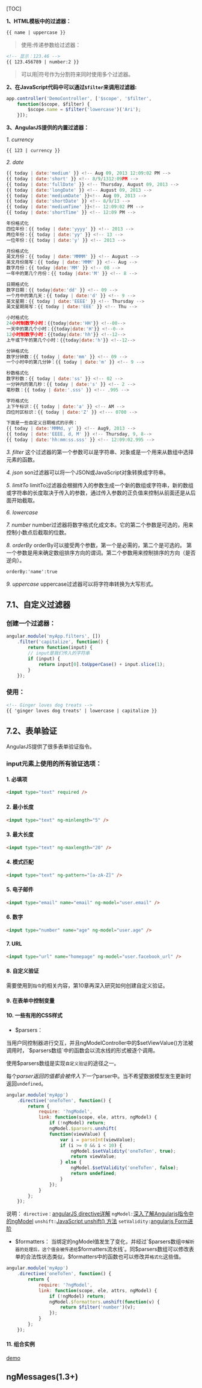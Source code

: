 [TOC]

**1、HTML模板中的过滤器：**
```html
{{ name | uppercase }}
```

> 使用:传递参数给过滤器：

```html
<!-- 显示：123.46 -->
{{ 123.456789 | number:2 }}
```

> 可以用|符号作为分割符来同时使用多个过滤器。

**2、在JavaScript代码中可以通过`$filter`来调用过滤器:**
```javascript
app.controller('DemoController', ['$scope', '$filter',
	function($scope, $filter) {
		$scope.name = $filter('lowercase')('Ari');
	}]);
```

**3、AngularJS提供的内置过滤器：**

*1. currency*
```html
{{ 123 | currency }}
```

*2. date*
```javascript
{{ today | date:'medium' }} <!-- Aug 09, 2013 12:09:02 PM -->
{{ today | date:'short' }} <!-- 8/9/1312:09PM -->
{{ today | date:'fullDate' }} <!-- Thursday, August 09, 2013 -->
{{ today | date:'longDate' }} <!-- August 09, 2013 -->
{{ today | date:'mediumDate' }}<!-- Aug 09, 2013 -->
{{ today | date:'shortDate' }} <!-- 8/9/13 -->
{{ today | date:'mediumTime' }}<!-- 12:09:02 PM -->
{{ today | date:'shortTime' }} <!-- 12:09 PM -->

年份格式化
四位年份：{{ today | date:'yyyy' }} <!-- 2013 -->
两位年份：{{ today | date:'yy' }} <!-- 13 -->
一位年份：{{ today | date:'y' }} <!-- 2013 -->

月份格式化
英文月份：{{ today | date:'MMMM' }} <!-- August -->
英文月份简写：{{ today | date:'MMM' }} <!-- Aug -->
数字月份：{{ today |date:'MM' }} <!-- 08 -->
一年中的第几个月份：{{ today |date:'M' }} <!-- 8 -->

日期格式化
数字日期：{{ today|date:'dd' }} <!-- 09 -->
一个月中的第几天：{{ today | date:'d' }} <!-- 9 -->
英文星期：{{ today | date:'EEEE' }} <!-- Thursday -->
英文星期简写：{{ today | date:'EEE' }} <!-- Thu -->

小时格式化
24小时制数字小时：{{today|date:'HH'}} <!--00-->
一天中的第几个小时：{{today|date:'H'}} <!--0-->
12小时制数字小时：{{today|date:'hh'}} <!--12-->
上午或下午的第几个小时：{{today|date:'h'}} <!--12-->

分钟格式化
数字分钟数：{{ today | date:'mm' }} <!-- 09 -->
一个小时中的第几分钟：{{ today | date:'m' }} <!-- 9 -->

秒数格式化
数字秒数：{{ today | date:'ss' }} <!-- 02 -->
一分钟内的第几秒：{{ today | date:'s' }} <!-- 2 -->
毫秒数：{{ today | date:'.sss' }} <!-- .995 -->

字符格式化
上下午标识：{{ today | date:'a' }} <!-- AM -->
四位时区标识：{{ today | date:'Z' }} <!--- 0700 -->

下面是一些自定义日期格式的示例：
{{ today | date:'MMMd, y' }} <!-- Aug9, 2013 -->
{{ today | date:'EEEE, d, M' }} <!-- Thursday, 9, 8-->
{{ today | date:'hh:mm:ss.sss' }} <!-- 12:09:02.995 -->
```

*3. filter*
这个过滤器的第一个参数可以是字符串、对象或是一个用来从数组中选择元素的函数。

*4. json*
son过滤器可以将一个JSON或JavaScript对象转换成字符串。

*5. limitTo*
limitTo过滤器会根据传入的参数生成一个新的数组或字符串，新的数组或字符串的长度取决于传入的参数，通过传入参数的正负值来控制从前面还是从后面开始截取。

*6. lowercase*

*7. number*
number过滤器将数字格式化成文本。它的第二个参数是可选的，用来控制小数点后截取的位数。

*8. orderBy*
orderBy可以接受两个参数，第一个是必需的，第二个是可选的。
第一个参数是用来确定数组排序方向的谓词。第二个参数用来控制排序的方向（是否逆向）。
```html
orderBy:'name':true
```

*9. uppercase*
uppercase过滤器可以将字符串转换为大写形式。

## 7.1、自定义过滤器

### 创建一个过滤器：
```javascript
angular.module('myApp.filters', [])
	.filter('capitalize', function() {
		return function(input) {
		// input是我们传入的字符串
		if (input) {
			return input[0].toUpperCase() + input.slice(1);
		}
	});
```

### 使用：
```xml
<!-- Ginger loves dog treats -->
{{ 'ginger loves dog treats' | lowercase | capitalize }}
```

## 7.2、表单验证
AngularJS提供了很多表单验证指令。

### input元素上使用的所有验证选项：

#### 1. 必填项
```html
<input type="text" required />
```

#### 2. 最小长度
```html
<input type="text" ng-minlength="5" />
```

#### 3. 最大长度
```html
<input type="text" ng-maxlength="20" />
```

#### 4. 模式匹配
```html
<input type="text" ng-pattern="[a-zA-Z]" />
```

#### 5. 电子邮件
```html
<input type="email" name="email" ng-model="user.email" />
```

#### 6. 数字
```html
<input type="number" name="age" ng-model="user.age" />
```

#### 7. URL
```html
<input type="url" name="homepage" ng-model="user.facebook_url" />
```

#### 8. 自定义验证
需要使用到`指令`的相关内容，第10章再深入研究如何创建自定义验证。

#### 9. 在表单中控制变量

#### 10. 一些有用的CSS样式
* $parsers：

当用户同控制器进行交互，并且ngModelController中的$setViewValue()方法被调用时，`$parsers数组`中的函数会以流水线的形式被逐个调用。

使用$parsers数组是实现`自定义验证`的途径之一。

每个$parser返回的值都会被传入下一个$parser中。当不希望数据模型发生更新时返回`undefined`。

```javascript
angular.module('myApp')
	.directive('oneToTen', function() {
		return {
			require: '?ngModel',
			link: function(scope, ele, attrs, ngModel) {
				if (!ngModel) return;
				ngModel.$parsers.unshift(
				function(viewValue) {
					var i = parseInt(viewValue);
					if (i >= 0 && i < 10) {
						ngModel.$setValidity('oneToTen', true);
						return viewValue;
					} else {
						ngModel.$setValidity('oneToTen', false);
						return undefined;
					}
				});
			}
		};
	});
```
说明：
`directive：`[angularJS directive详解](http://www.cnblogs.com/cunjieliu/p/4055519.html)
`ngModel:`[深入了解Angularjs指令中的ngModel](http://www.cnblogs.com/cunjieliu/p/4231353.html?utm_source=tuicool&utm_medium=referral)
`unshift:`[JavaScript unshift() 方法](http://www.w3school.com.cn/jsref/jsref_unshift.asp)
`setValidity:`[angularjs Form进阶](http://www.angularjs.cn/A08r)

* $formatters：
当绑定的ngModel值发生了变化，并经过`$parsers数组`中解析器的处理后，这个值会被传递给`$formatters流水线`。同$parsers数组可以修改表单的合法性状态类似，$formatters中的函数也可以修改并`格式化`这些值。
```javascript
angular.module('myApp')
	.directive('oneToTen', function() {
		return {
			require: '?ngModel',
			link: function(scope, ele, attrs, ngModel) {
				if (!ngModel) return;
				ngModel.$formatters.unshift(function(v) {
					return $filter('number')(v);
				});
			}
		};
	});
```


#### 11. 组合实例
[demo](http://jsbin.com/ePomUnI/5/edit?html,css,js,output)

## ngMessages(1.3+)
